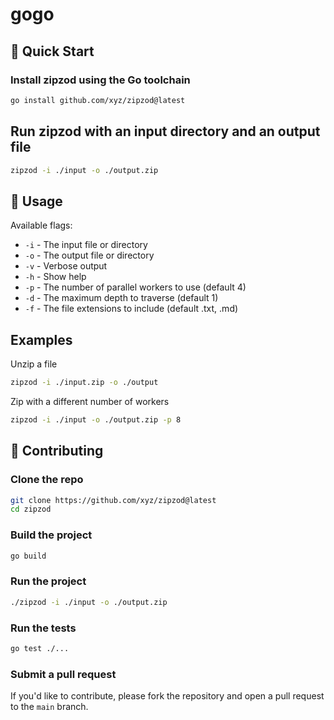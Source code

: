# gogo

## 🚀 Quick Start

### Install zipzod using the Go toolchain

```bash
go install github.com/xyz/zipzod@latest
```

## Run zipzod with an input directory and an output file

```bash
zipzod -i ./input -o ./output.zip
```

## 📖 Usage

Available flags:

* `-i` - The input file or directory
* `-o` - The output file or directory
* `-v` - Verbose output
* `-h` - Show help
* `-p` - The number of parallel workers to use (default 4)
* `-d` - The maximum depth to traverse (default 1)
* `-f` - The file extensions to include (default .txt, .md)

## Examples

Unzip a file

```bash
zipzod -i ./input.zip -o ./output
```

Zip with a different number of workers

```bash
zipzod -i ./input -o ./output.zip -p 8
```

## 🤝 Contributing

### Clone the repo

```bash
git clone https://github.com/xyz/zipzod@latest
cd zipzod
```

### Build the project

```bash
go build
```

### Run the project

```bash
./zipzod -i ./input -o ./output.zip
```

### Run the tests

```bash
go test ./...
```

### Submit a pull request

If you'd like to contribute, please fork the repository and open a pull request to the `main` branch.
